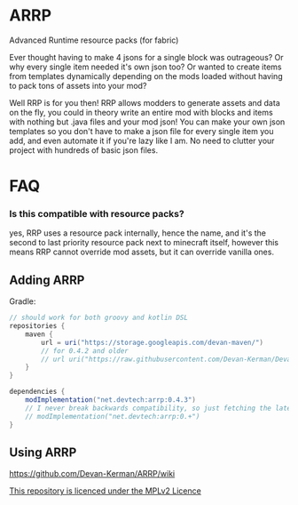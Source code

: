 # ARRP
Advanced Runtime resource packs (for fabric)

Ever thought having to make 4 jsons for a single block was outrageous? Or why every single item needed it's own json too? Or wanted to create items from templates dynamically depending on the mods loaded without having to pack tons of assets into your mod?

Well RRP is for you then! RRP allows modders to generate assets and data on the fly, you could in theory write an entire mod with blocks and items with nothing but .java files and your mod json! You can make your own json templates so you don't have to make a json file for every single item you add, and even automate it if you're lazy like I am. No need to clutter your project with hundreds of basic json files.

# FAQ
### Is this compatible with resource packs?
yes, RRP uses a resource pack internally, hence the name, and it's the second to last priority resource pack next to minecraft itself,
however this means RRP cannot override mod assets, but it can override vanilla ones.

## Adding ARRP
Gradle:
```groovy
// should work for both groovy and kotlin DSL
repositories {
	maven {
		url = uri("https://storage.googleapis.com/devan-maven/")
		// for 0.4.2 and older
		// url uri("https://raw.githubusercontent.com/Devan-Kerman/Devan-Repo/master/")
	}
}

dependencies {
    modImplementation("net.devtech:arrp:0.4.3")
    // I never break backwards compatibility, so just fetching the latest version should be fine
    // modImplementation("net.devtech:arrp:0.+")
}
```

## Using ARRP
https://github.com/Devan-Kerman/ARRP/wiki

[This repository is licenced under the MPLv2 Licence](https://github.com/Devan-Kerman/ARRP/blob/master/LICENSE)

